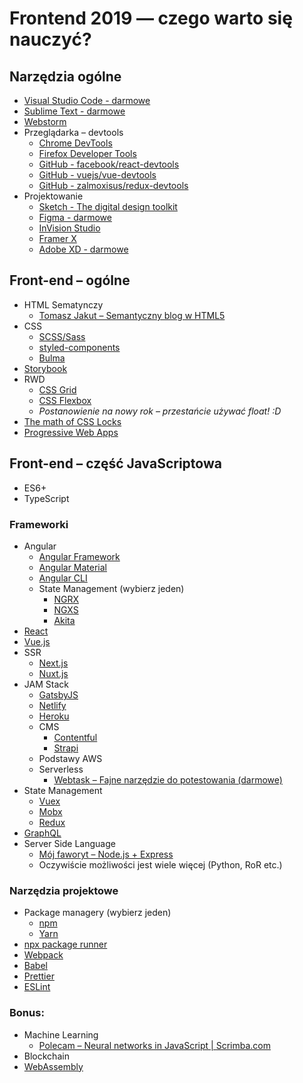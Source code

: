 # Frontend 2019 — czego warto się nauczyć?
## Narzędzia ogólne
* [Visual Studio Code - darmowe](https://code.visualstudio.com/)
* [Sublime Text - darmowe](https://www.sublimetext.com/)
* [Webstorm](https://www.jetbrains.com/webstorm/)
* Przeglądarka – devtools
	* [Chrome DevTools](https://developers.google.com/web/tools/chrome-devtools/)
	* [Firefox Developer Tools](https://developer.mozilla.org/son/docs/Tools)
	* [GitHub - facebook/react-devtools](https://github.com/facebook/react-devtools)
	* [GitHub - vuejs/vue-devtools](https://github.com/vuejs/vue-devtools)
	* [GitHub - zalmoxisus/redux-devtools](https://github.com/zalmoxisus/redux-devtools-extension)
* Projektowanie
	* [Sketch - The digital design toolkit](https://www.sketchapp.com/)
	* [Figma - darmowe](https://www.figma.com/) 
	* [InVision Studio](https://www.invisionapp.com/studio)
	* [Framer X](https://framer.com/)
	* [Adobe XD - darmowe](https://www.adobe.com/products/xd.html)

##  Front-end – ogólne
* HTML Sematynczy
	* [Tomasz Jakut – Semantyczny blog w HTML5](https://tutorials.comandeer.pl/html5-blog.html)
* CSS
	* [SCSS/Sass](https://sass-lang.com/)
	* [styled-components](https://www.styled-components.com/)
	* [Bulma](https://bulma.io/)
* [Storybook](https://github.com/storybooks/storybook)
* RWD 
	* [CSS Grid](http://cssgridgarden.com/)
	* [CSS Flexbox](https://flexboxfroggy.com/)
	* *Postanowienie na nowy rok – przestańcie używać float! :D* 
* [The math of CSS Locks](https://fvsch.com/css-locks/)
* [Progressive Web Apps](https://developers.google.com/web/progressive-web-apps/)

## Front-end – część JavaScriptowa
* ES6+ 
* TypeScript

### Frameworki
* Angular
	* [Angular Framework](https://angular.io/)
	* [Angular Material](https://material.angular.io/)
	* [Angular CLI](https://cli.angular.io/)
	* State Management (wybierz jeden)
		* [NGRX](https://ngrx.io/)
		* [NGXS](https://ngxs.gitbook.io/ngxs/)
		* [Akita](https://netbasal.gitbook.io/akita/)
* [React](https://reactjs.org/)
* [Vue.js](https://vuejs.org/)
* SSR
	* [Next.js](https://nextjs.org/)
	* [Nuxt.js](https://nuxtjs.org/)
* JAM Stack
	* [GatsbyJS](https://www.gatsbyjs.org/)
	* [Netlify](https://www.netlify.com/)
	* [Heroku](https://www.heroku.com/)
	* CMS
		* [Contentful](https://www.contentful.com/) 
		* [Strapi](https://strapi.io/)
	* Podstawy AWS
	* Serverless
		* [Webtask – Fajne narzędzie do potestowania (darmowe)](http://webtask.io)
* State Management
	* [Vuex](https://vuex.vuejs.org/)
	* [Mobx](https://github.com/mobxjs/mobx)
	* [Redux](https://redux.js.org/)
* [GraphQL](https://graphql.org/learn/)
* Server Side Language  
	* [Mój faworyt – Node.js + Express](https://expressjs.com/) 
	* Oczywiście możliwości jest wiele więcej (Python, RoR etc.)

### Narzędzia projektowe
* Package managery (wybierz jeden)
	* [npm](https://www.npmjs.com/)
	* [Yarn](https://yarnpkg.com/lang/en/)
* [npx package runner](https://www.npmjs.com/package/npx)
* [Webpack](https://webpack.js.org/)
* [Babel](https://babeljs.io/)
* [Prettier](https://prettier.io/)
* [ESLint](https://eslint.org/)

### Bonus:
* Machine Learning
	* [Polecam – Neural networks in JavaScript | Scrimba.com](https://scrimba.com/g/gneuralnetworks)
* Blockchain
* [WebAssembly](https://webassembly.org/)
